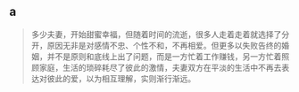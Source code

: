 ## a
> 多少夫妻，开始甜蜜幸福，但随着时间的流逝，很多人走着走着就选择了分开，原因无非是对感情不忠、个性不和，不再相爱。但更多以失败告终的婚姻，并不是原则和底线上出了问题，而是一方忙着工作赚钱，另一方忙着照顾家庭，生活的琐碎耗尽了彼此的激情，夫妻双方在平淡的生活中不再去表达对彼此的爱，以为相互理解，实则渐行渐远。